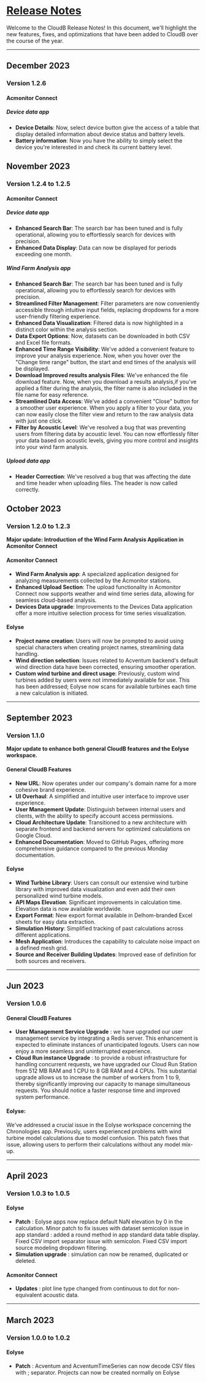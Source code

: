 # [Release Notes](release-note.md)

Welcome to the CloudB Release Notes! In this document, we'll highlight the new features, fixes, and optimizations that have been added to CloudB over the course of the year.

---

## December 2023

### Version 1.2.6

#### Acmonitor Connect

##### Device data app

- **Device Details**: Now, select device button give the access of a table that display detailed information about device status and battery levels.
- **Battery information**: Now you have the ability to simply select the device you're interested in and check its current battery level.

## November 2023

### Version 1.2.4 to 1.2.5

#### Acmonitor Connect

##### Device data app

- **Enhanced Search Bar**: The search bar has been tuned and is fully operational, allowing you to effortlessly search for devices with precision.
- **Enhanced Data Display**: Data can now be displayed for periods exceeding one month.

##### Wind Farm Analysis app

- **Enhanced Search Bar**: The search bar has been tuned and is fully operational, allowing you to effortlessly search for devices with precision.
- **Streamlined Filter Management**: Filter parameters are now conveniently accessible through intuitive input fields, replacing dropdowns for a more user-friendly filtering experience.
- **Enhanced Data Visualization**: Filtered data is now highlighted in a distinct color within the analysis section.
- **Data Export Options**: Now, datasets can be downloaded in both CSV and Excel file formats.
- **Enhanced Time Range Visibility**: We've added a convenient feature to improve your analysis experience. Now, when you hover over the "Change time range" button, the start and end times of the analysis will be displayed.
- **Download Improved results analysis Files**: We've enhanced the file download feature. Now, when you download a results analysis,if you've applied a filter during the analysis, the filter name is also included in the file name for easy reference.
- **Streamlined Data Access**: We've added a convenient "Close" button for a smoother user experience. When you apply a filter to your data, you can now easily close the filter view and return to the raw analysis data with just one click.
- **Filter by Acoustic Level**: We've resolved a bug that was preventing users from filtering data by acoustic level. You can now effortlessly filter your data based on acoustic levels, giving you more control and insights into your wind farm analysis.

##### Upload data app

- **Header Correction**: We've resolved a bug that was affecting the date and time header when uploading files. The header is now called correctly.

## October 2023

### Version 1.2.0 to 1.2.3

**Major update: Introduction of the Wind Farm Analysis Application in Acmonitor Connect**

#### Acmonitor Connect

- **Wind Farm Analysis app**: A specialized application designed for analyzing measurements collected by the Acmonitor stations.
- **Enhanced Upload Section**: The upload functionality in Acmonitor Connect now supports weather and wind time series data, allowing for seamless cloud-based analysis.
- **Devices Data upgrade**: Improvements to the Devices Data application offer a more intuitive selection process for time series visualization.

#### Eolyse

- **Project name creation**: Users will now be prompted to avoid using special characters when creating project names, streamlining data handling.  
- **Wind direction selection**: Issues related to Acventum backend's default wind direction data have been corrected, ensuring smoother operation.  
- **Custom wind turbine and direct usage**: Previously, custom wind turbines added by users were not immediately available for use. This has been addressed; Eolyse now scans for available turbines each time a new calculation is initiated.  

---

## September 2023

### Version 1.1.0

**Major update to enhance both general CloudB features and the Eolyse workspace.**

#### General CloudB Features

- **New URL**: Now operates under our company's domain name for a more cohesive brand experience.
- **UI Overhaul**: A simplified and intuitive user interface to improve user experience.
- **User Management Update**: Distinguish between internal users and clients, with the ability to specify account access permissions.
- **Cloud Architecture Update**: Transitioned to a new architecture with separate frontend and backend servers for optimized calculations on Google Cloud.
- **Enhanced Documentation**: Moved to GitHub Pages, offering more comprehensive guidance compared to the previous Monday documentation.

#### Eolyse

- **Wind Turbine Library**: Users can consult our extensive wind turbine library with improved data visualization and even add their own personalized wind turbine models.
- **API Maps Elevation**: Significant improvements in calculation time. Elevation data is now available worldwide.
- **Export Format**: New export format available in Delhom-branded Excel sheets for easy data extraction.
- **Simulation History**: Simplified tracking of past calculations across different applications.
- **Mesh Application**: Introduces the capability to calculate noise impact on a defined mesh grid.
- **Source and Receiver Building Updates**: Improved ease of definition for both sources and receivers.

---

## Jun 2023

### Version 1.0.6

#### General CloudB Features

- **User Management Service Upgrade** : we have upgraded our user management service by integrating a Redis server. This enhancement is expected to eliminate instances of unanticipated logouts. Users can now enjoy a more seamless and uninterrupted experience.
- **Cloud Run instance Upgrade** : to provide a robust infrastructure for handling concurrent requests, we have upgraded our Cloud Run Station from 512 MB RAM and 1 CPU to 8 GB RAM and 4 CPUs. This substantial upgrade allows us to increase the number of workers from 1 to 9, thereby significantly improving our capacity to manage simultaneous requests. You should notice a faster response time and improved system performance.

#### Eolyse:
We've addressed a crucial issue in the Eolyse workspace concerning the Chronologies app. Previously, users experienced problems with wind turbine model calculations due to model confusion. This patch fixes that issue, allowing users to perform their calculations without any model mix-up.

---



## April 2023

### Version 1.0.3 to 1.0.5

#### Eolyse

- **Patch** : Eolyse apps now replace default NaN elevation by 0 in the calculation. Minor patch to fix issues with dataset semicolon issue in app standard : added a round method in app standard data table display. Fixed CSV import separator issue with semicolon. Fixed CSV import source modeling dropdown filtering.
- **Simulation upgrade** : simulation can now be renamed, duplicated or deleted.

#### Acmonitor Connect

- **Updates** : plot line type changed from continuous to dot for non-equivalent acoustic data.

---

## March 2023

### Version 1.0.0 to 1.0.2

####  Eolyse

- **Patch** : Acventum and AcventumTimeSeries can now decode CSV files with ; separator. Projects can now be created normally on Eolyse